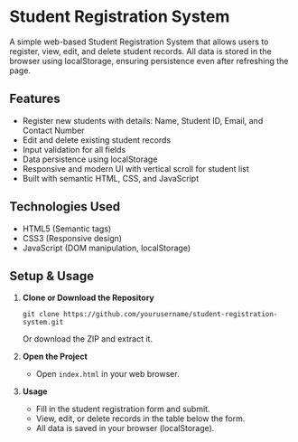 # Student Registration System

A simple web-based Student Registration System that allows users to register, view, edit, and delete student records. All data is stored in the browser using localStorage, ensuring persistence even after refreshing the page.

## Features
- Register new students with details: Name, Student ID, Email, and Contact Number
- Edit and delete existing student records
- Input validation for all fields
- Data persistence using localStorage
- Responsive and modern UI with vertical scroll for student list
- Built with semantic HTML, CSS, and JavaScript

## Technologies Used
- HTML5 (Semantic tags)
- CSS3 (Responsive design)
- JavaScript (DOM manipulation, localStorage)

## Setup & Usage
1. **Clone or Download the Repository**
   ```
   git clone https://github.com/yourusername/student-registration-system.git
   ```
   Or download the ZIP and extract it.

2. **Open the Project**
   - Open `index.html` in your web browser.

3. **Usage**
   - Fill in the student registration form and submit.
   - View, edit, or delete records in the table below the form.
   - All data is saved in your browser (localStorage).

